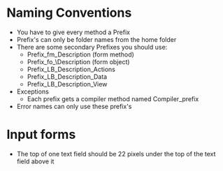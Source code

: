 # Naming Conventions

* You have to give every method a Prefix
* Prefix's can only be folder names from the home folder
* There are some secondary Prefixes you should use:
	* Prefix\_fm\_Description (form method)
	* Prefix\_fo_\Description (form object)
	* Prefix\_LB\_Description_Actions
	* Prefix\_LB\_Description_Data
	* Prefix\_LB\_Description_View
* Exceptions
	* Each prefix gets a compiler method named Compiler\_prefix
* Error names can only use these prefix's

# Input forms

* The top of one text field should be 22 pixels under the top of the text field above it